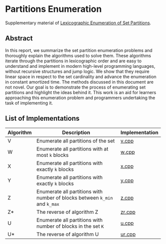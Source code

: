 # Partitions Enumeration

Supplementary material of [Lexicographic Enumeration of Set Partitions](https://arxiv.org/abs/2105.07472).

## Abstract

In this report, we summarize the set partition enumeration problems and thoroughly explain the algorithms used to solve them. These algorithms iterate through the partitions in lexicographic order and are easy to understand and implement in modern high-level programming languages, without recursive structures and jump logic. We show that they require linear space in respect to the set cardinality and advance the enumeration in constant amortized time. The methods discussed in this document are not novel. Our goal is to demonstrate the process of enumerating set partitions and highlight the ideas behind it. This work is an aid for learners approaching this enumeration problem and programmers undertaking the task of implementing it.

## List of Implementations

| Algorithm | Description                                                                | Implementation   |
|-----------|----------------------------------------------------------------------------|------------------|
| V         | Enumerate all partitions of the set                                        | [v.cpp](v.cpp)   |
| W         | Enumerate all partitions with at most `k` blocks                           | [w.cpp](w.cpp)   |
| X         | Enumerate all partitions with exactly `k` blocks                           | [x.cpp](x.cpp)   |
| Y         | Enumerate all partitions with exactly `k` blocks                           | [y.cpp](y.cpp)   |
| Z         | Enumerate all partitions with number of blocks between `k_min` and `k_max` | [z.cpp](z.cpp)   |
| Z*        | The reverse of algorithm Z                                                 | [zr.cpp](zr.cpp) |
| U         | Enumerate all partitions with number of blocks in the set `K`              | [u.cpp](u.cpp)   |
| U*        | The reverse of algorithm U                                                 | [ur.cpp](ur.cpp) |
